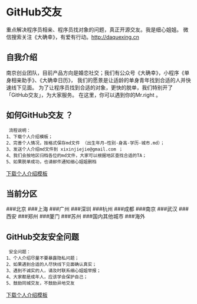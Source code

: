 # GitHub交友
重点解决程序员相亲、程序员找对象的问题，真正开源交友。我是细心姐姐。 微信搜索关注《大确幸》，有爱有行动。<http://daquexing.cn> 


## 自我介绍
南京创业团队，目前产品方向是婚恋社交；我们有公众号《大确幸》，小程序《单身相亲助手》、《大确幸日历》， 我们的愿景是让适龄的单身青年找到合适的人并快速线下见面。 为了让程序员找到合适的对象，更快的脱单，我们特别开了「GitHub交友」，为大家服务。 在这里，你可以遇到你的Mr.right 。

 	 
## 如何GitHub交友 ？

	 流程说明：
	1、下载个人介绍模板；
	2、完善个人情况，按格式保存md文件 （出生年月—性别-身高-学历-城市.md）；
	3、发送个人介绍md文件到 xixinjiejie@gmail.com ；
	4、我们会按地区归档各位的md文件，大家可以根据地区查找合适的TA；
	5、如果脱单成功，也请邮件通知细心姐姐删档

 [下载个人介绍模板](./个人介绍模板.md "下载个人介绍模板") 

##  当前分区
###北京
###上海
###广州
###深圳
###杭州
###成都
###南京
###武汉
###西安
###郑州
###厦门
###苏州
###国内其他城市
###海外

## GitHub交友安全问题 

	 安全问题：
	1、个人介绍尽量不要暴露隐私问题；
	2、如果遇到合适的人尽快线下见面确认真实；
	3、遇到不诚实的人，请及时联系细心姐姐举报；
	4、大家都是成年人，应该学会保护自己；
	5、鼓励同城交友，不鼓励异地交友
 [下载个人介绍模板](./个人介绍模板.md "下载个人介绍模板") 

